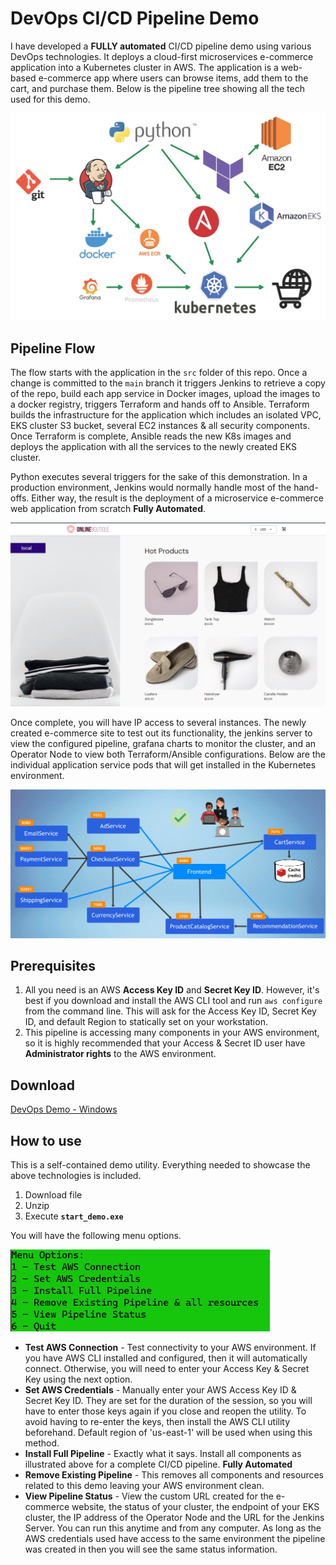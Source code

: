 # DevOps CI/CD Pipeline Demo

I have developed a **FULLY automated** CI/CD pipeline demo using various DevOps technologies. 
It deploys a cloud-first microservices e-commerce application into a Kubernetes cluster in AWS.
The application is a web-based e-commerce app where users can 
browse items, add them to the cart, and purchase them.
Below is the pipeline tree showing all the tech used for this demo.

![pipeline tree](media/pipeline2.jpg)

## Pipeline Flow

The flow starts with the application in the `src` folder of this repo.
Once a change is committed to the `main` branch it
triggers Jenkins to retrieve a copy of the repo,
build each app service in Docker images, upload the images to a docker 
registry, triggers Terraform and hands off to Ansible.
Terraform builds the infrastructure for the application which includes an isolated VPC, EKS cluster 
S3 bucket, several EC2 instances & all security components.
Once Terraform is complete, Ansible reads the
new K8s images and deploys the application with all the services to the newly created EKS cluster. 

Python executes several triggers for the sake of this demonstration.
In a production environment, Jenkins would normally handle most of the hand-offs.
Either way, the result is the deployment of a microservice e-commerce web application from scratch **Fully Automated**. 

![website](media/site2.png)

Once complete, you will have IP access to several instances. The newly created e-commerce site to test out its functionality,
the jenkins server to view the configured pipeline, grafana charts to monitor the cluster, 
and an Operator Node to view both Terraform/Ansible configurations.
Below are the individual application service pods that will get 
installed in the Kubernetes environment. 

![services](media/microsevice2.png)

## Prerequisites

1. All you need is an AWS **Access Key ID** and **Secret Key ID**.
   However, it's best if you download and install the AWS CLI tool and run
`aws configure` from the command line.
   This will ask for the Access Key ID, Secret Key ID, and default Region to statically set on your workstation. 
2. This pipeline is accessing many components in your AWS environment, so it is highly recommended that your Access & Secret ID user have **Administrator rights** to the AWS environment.

## Download 

[DevOps Demo - Windows](https://github.com/madzumo/devOps-pipeline/releases/download/1.0/madzumo_devops.zip)

## How to use

This is a self-contained demo utility. Everything needed to showcase the above technologies is included. 
1. Download file
2. Unzip 
3. Execute **`start_demo.exe`**

You will have the following menu options.

![menu_options](media/menu2.png)

- **Test AWS Connection** - Test connectivity to your AWS environment.
  If you have AWS CLI installed and configured, then 
    it will automatically connect.
  Otherwise, you will need to enter your Access Key & Secret Key using the next option.
- **Set AWS Credentials** - Manually enter your AWS Access Key ID & Secret Key ID.
  They are set for the duration of the session,
  so you will have to enter those keys again if you close and reopen the utility.
  To avoid having to re-enter the keys, then install the AWS CLI utility beforehand.
  Default region of 'us-east-1' will be used when using this method.
- **Install Full Pipeline** - Exactly what it says. Install all components as illustrated above for a complete CI/CD pipeline. **Fully Automated**
- **Remove Existing Pipeline** - This removes all components and resources related to this demo leaving your AWS environment clean.
- **View Pipeline Status** -
  View the custom URL created for the e-commerce website, the status of your cluster,
  the endpoint of your EKS cluster, the IP address of the Operator Node and the URL for the Jenkins Server.
  You can run this anytime and from any computer.
  As long
  as the AWS credentials used have access to the same environment the pipeline was created in then you will see the same status information.

